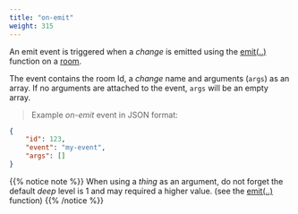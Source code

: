 ```yaml
---
title: "on-emit"
weight: 315
---
```


An emit event is triggered when a *change* is emitted using the [emit(..)](../../data-types/room/emit) function on a [room](../../data-types/room).

The event contains the room Id, a *change* name and arguments (`args`) as an array. If no arguments are attached to the event, `args` will be an empty array.

> Example *on-emit* event in JSON format:

```json
{
    "id": 123,
    "event": "my-event",
    "args": []
}
```

{{% notice note %}}
When using a *thing* as an argument, do not forget the default *deep* level is 1 and may required a higher value. (see the  [emit(..)](../../data-types/room/emit) function)
{{% /notice %}}
